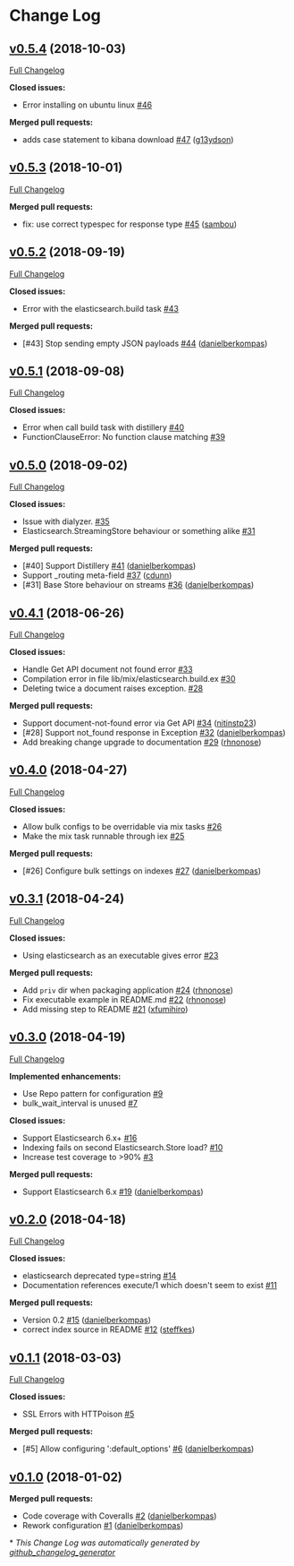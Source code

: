 # Change Log

## [v0.5.4](https://github.com/infinitered/elasticsearch-elixir/tree/v0.5.4) (2018-10-03)
[Full Changelog](https://github.com/infinitered/elasticsearch-elixir/compare/v0.5.3...v0.5.4)

**Closed issues:**

- Error installing on ubuntu linux [\#46](https://github.com/infinitered/elasticsearch-elixir/issues/46)

**Merged pull requests:**

- adds case statement to kibana download [\#47](https://github.com/infinitered/elasticsearch-elixir/pull/47) ([g13ydson](https://github.com/g13ydson))

## [v0.5.3](https://github.com/infinitered/elasticsearch-elixir/tree/v0.5.3) (2018-10-01)
[Full Changelog](https://github.com/infinitered/elasticsearch-elixir/compare/v0.5.2...v0.5.3)

**Merged pull requests:**

- fix: use correct typespec for response type [\#45](https://github.com/infinitered/elasticsearch-elixir/pull/45) ([sambou](https://github.com/sambou))

## [v0.5.2](https://github.com/infinitered/elasticsearch-elixir/tree/v0.5.2) (2018-09-19)
[Full Changelog](https://github.com/infinitered/elasticsearch-elixir/compare/v0.5.1...v0.5.2)

**Closed issues:**

- Error with the elasticsearch.build task [\#43](https://github.com/infinitered/elasticsearch-elixir/issues/43)

**Merged pull requests:**

- \[\#43\] Stop sending empty JSON payloads [\#44](https://github.com/infinitered/elasticsearch-elixir/pull/44) ([danielberkompas](https://github.com/danielberkompas))

## [v0.5.1](https://github.com/infinitered/elasticsearch-elixir/tree/v0.5.1) (2018-09-08)
[Full Changelog](https://github.com/infinitered/elasticsearch-elixir/compare/v0.5.0...v0.5.1)

**Closed issues:**

- Error when call build task with distillery [\#40](https://github.com/infinitered/elasticsearch-elixir/issues/40)
- FunctionClauseError: No function clause matching [\#39](https://github.com/infinitered/elasticsearch-elixir/issues/39)

## [v0.5.0](https://github.com/infinitered/elasticsearch-elixir/tree/v0.5.0) (2018-09-02)
[Full Changelog](https://github.com/infinitered/elasticsearch-elixir/compare/v0.4.1...v0.5.0)

**Closed issues:**

- Issue with dialyzer. [\#35](https://github.com/infinitered/elasticsearch-elixir/issues/35)
- Elasticsearch.StreamingStore behaviour or something alike [\#31](https://github.com/infinitered/elasticsearch-elixir/issues/31)

**Merged pull requests:**

- \[\#40\] Support Distillery [\#41](https://github.com/infinitered/elasticsearch-elixir/pull/41) ([danielberkompas](https://github.com/danielberkompas))
- Support \_routing meta-field [\#37](https://github.com/infinitered/elasticsearch-elixir/pull/37) ([cdunn](https://github.com/cdunn))
- \[\#31\] Base Store behaviour on streams [\#36](https://github.com/infinitered/elasticsearch-elixir/pull/36) ([danielberkompas](https://github.com/danielberkompas))

## [v0.4.1](https://github.com/infinitered/elasticsearch-elixir/tree/v0.4.1) (2018-06-26)
[Full Changelog](https://github.com/infinitered/elasticsearch-elixir/compare/v0.4.0...v0.4.1)

**Closed issues:**

- Handle Get API document not found error [\#33](https://github.com/infinitered/elasticsearch-elixir/issues/33)
- Compilation error in file lib/mix/elasticsearch.build.ex [\#30](https://github.com/infinitered/elasticsearch-elixir/issues/30)
- Deleting twice a document raises exception. [\#28](https://github.com/infinitered/elasticsearch-elixir/issues/28)

**Merged pull requests:**

- Support document-not-found error via Get API [\#34](https://github.com/infinitered/elasticsearch-elixir/pull/34) ([nitinstp23](https://github.com/nitinstp23))
- \[\#28\] Support not\_found response in Exception [\#32](https://github.com/infinitered/elasticsearch-elixir/pull/32) ([danielberkompas](https://github.com/danielberkompas))
- Add breaking change upgrade to documentation [\#29](https://github.com/infinitered/elasticsearch-elixir/pull/29) ([rhnonose](https://github.com/rhnonose))

## [v0.4.0](https://github.com/infinitered/elasticsearch-elixir/tree/v0.4.0) (2018-04-27)
[Full Changelog](https://github.com/infinitered/elasticsearch-elixir/compare/v0.3.1...v0.4.0)

**Closed issues:**

- Allow bulk configs to be overridable via mix tasks [\#26](https://github.com/infinitered/elasticsearch-elixir/issues/26)
- Make the mix task runnable through iex [\#25](https://github.com/infinitered/elasticsearch-elixir/issues/25)

**Merged pull requests:**

- \[\#26\] Configure bulk settings on indexes [\#27](https://github.com/infinitered/elasticsearch-elixir/pull/27) ([danielberkompas](https://github.com/danielberkompas))

## [v0.3.1](https://github.com/infinitered/elasticsearch-elixir/tree/v0.3.1) (2018-04-24)
[Full Changelog](https://github.com/infinitered/elasticsearch-elixir/compare/v0.3.0...v0.3.1)

**Closed issues:**

- Using elasticsearch as an executable gives error [\#23](https://github.com/infinitered/elasticsearch-elixir/issues/23)

**Merged pull requests:**

- Add `priv` dir when packaging application [\#24](https://github.com/infinitered/elasticsearch-elixir/pull/24) ([rhnonose](https://github.com/rhnonose))
- Fix executable example in README.md [\#22](https://github.com/infinitered/elasticsearch-elixir/pull/22) ([rhnonose](https://github.com/rhnonose))
- Add missing step to README [\#21](https://github.com/infinitered/elasticsearch-elixir/pull/21) ([xfumihiro](https://github.com/xfumihiro))

## [v0.3.0](https://github.com/infinitered/elasticsearch-elixir/tree/v0.3.0) (2018-04-19)
[Full Changelog](https://github.com/infinitered/elasticsearch-elixir/compare/v0.2.0...v0.3.0)

**Implemented enhancements:**

- Use Repo pattern for configuration [\#9](https://github.com/infinitered/elasticsearch-elixir/issues/9)
- bulk\_wait\_interval is unused [\#7](https://github.com/infinitered/elasticsearch-elixir/issues/7)

**Closed issues:**

- Support Elasticsearch 6.x+ [\#16](https://github.com/infinitered/elasticsearch-elixir/issues/16)
- Indexing fails on second Elasticsearch.Store load? [\#10](https://github.com/infinitered/elasticsearch-elixir/issues/10)
- Increase test coverage to \>90% [\#3](https://github.com/infinitered/elasticsearch-elixir/issues/3)

**Merged pull requests:**

- Support Elasticsearch 6.x [\#19](https://github.com/infinitered/elasticsearch-elixir/pull/19) ([danielberkompas](https://github.com/danielberkompas))

## [v0.2.0](https://github.com/infinitered/elasticsearch-elixir/tree/v0.2.0) (2018-04-18)
[Full Changelog](https://github.com/infinitered/elasticsearch-elixir/compare/v0.1.1...v0.2.0)

**Closed issues:**

- elasticsearch deprecated type=string  [\#14](https://github.com/infinitered/elasticsearch-elixir/issues/14)
- Documentation references execute/1 which doesn't seem to exist [\#11](https://github.com/infinitered/elasticsearch-elixir/issues/11)

**Merged pull requests:**

- Version 0.2 [\#15](https://github.com/infinitered/elasticsearch-elixir/pull/15) ([danielberkompas](https://github.com/danielberkompas))
- correct index source in README [\#12](https://github.com/infinitered/elasticsearch-elixir/pull/12) ([steffkes](https://github.com/steffkes))

## [v0.1.1](https://github.com/infinitered/elasticsearch-elixir/tree/v0.1.1) (2018-03-03)
[Full Changelog](https://github.com/infinitered/elasticsearch-elixir/compare/v0.1.0...v0.1.1)

**Closed issues:**

- SSL Errors with HTTPoison [\#5](https://github.com/infinitered/elasticsearch-elixir/issues/5)

**Merged pull requests:**

- \[\#5\] Allow configuring ':default\_options' [\#6](https://github.com/infinitered/elasticsearch-elixir/pull/6) ([danielberkompas](https://github.com/danielberkompas))

## [v0.1.0](https://github.com/infinitered/elasticsearch-elixir/tree/v0.1.0) (2018-01-02)
**Merged pull requests:**

- Code coverage with Coveralls [\#2](https://github.com/infinitered/elasticsearch-elixir/pull/2) ([danielberkompas](https://github.com/danielberkompas))
- Rework configuration [\#1](https://github.com/infinitered/elasticsearch-elixir/pull/1) ([danielberkompas](https://github.com/danielberkompas))



\* *This Change Log was automatically generated by [github_changelog_generator](https://github.com/skywinder/Github-Changelog-Generator)*